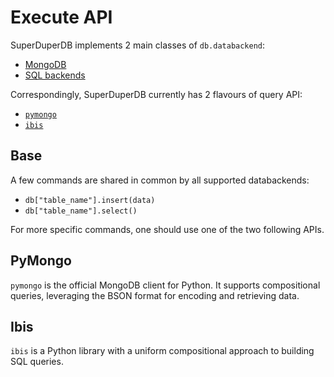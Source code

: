 # Execute API

SuperDuperDB implements 2 main classes of `db.databackend`:

- [MongoDB](../data_integrations/mongodb)
- [SQL backends](../data_integrations/sql)

Correspondingly, SuperDuperDB currently has 2 flavours of query API:

- [`pymongo`](https://pymongo.readthedocs.io/en/stable/)
- [`ibis`](https://ibis-project.org/)

## Base

A few commands are shared in common by all supported databackends:

- `db["table_name"].insert(data)`
- `db["table_name"].select()`

For more specific commands, one should use one of the two following APIs.

## PyMongo

`pymongo` is the official MongoDB client for Python. It supports 
compositional queries, leveraging the BSON format for encoding 
and retrieving data.

## Ibis

`ibis` is a Python library with a uniform compositional approach to building
SQL queries.